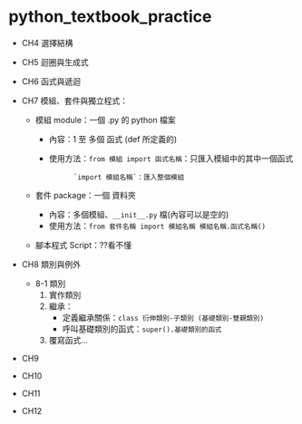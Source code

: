 # python_textbook_practice

- CH4 選擇結構
- CH5 迴圈與生成式
- CH6 函式與遞迴
- CH7 模組、套件與獨立程式：
	
	* 模組 module：一個 .py 的 python 檔案

		- 內容：1 至 多個 函式 (def 所定義的)
		- 使用方法：`from 模組 import 函式名稱`：只匯入模組中的其中一個函式
		
					`import 模組名稱`：匯入整個模組
	* 套件 package：一個 資料夾
		- 內容：多個模組、`__init__.py` 檔(內容可以是空的)
		- 使用方法：```from 套件名稱 import 模組名稱
						模組名稱.函式名稱()```
					
	* 腳本程式 Script：??看不懂

- CH8 類別與例外
	* 8-1 類別
		1. 實作類別
		1. 繼承：
			- 定義繼承關係：`class 衍伸類別-子類別 (基礎類別-雙親類別)`
			- 呼叫基礎類別的函式：`super().基礎類別的函式`
		1. 覆寫函式...
- CH9
- CH10
- CH11
- CH12